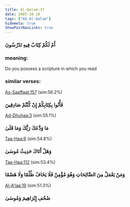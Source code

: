 ```yaml
---
title: Al-Qalam:37
date: 2005-10-18
tags: ["68.Al-Qalam"]
hidemeta: true 
ShowPostNavLinks: true 
---
```

### أَمْ لَكُمْ كِتَابٌ فِيهِ تَدْرُسُونَ
### meaning: 
Do you possess a scripture in which you read
### similar verses: 

[As-Saaffaat:157](/37/157) (sim:56.2%)

### فَأْتُوا بِكِتَابِكُمْ إِنْ كُنْتُمْ صَادِقِينَ

[Ad-Dhuhaa:3](/93/3) (sim:55.1%)

### مَا وَدَّعَكَ رَبُّكَ وَمَا قَلَىٰ

[Taa-Haa:9](/20/9) (sim:54.8%)

### وَهَلْ أَتَاكَ حَدِيثُ مُوسَىٰ

[Taa-Haa:112](/20/112) (sim:53.4%)

### وَمَنْ يَعْمَلْ مِنَ الصَّالِحَاتِ وَهُوَ مُؤْمِنٌ فَلَا يَخَافُ ظُلْمًا وَلَا هَضْمًا

[Al-A'laa:19](/87/19) (sim:51.3%)

### صُحُفِ إِبْرَاهِيمَ وَمُوسَىٰ
